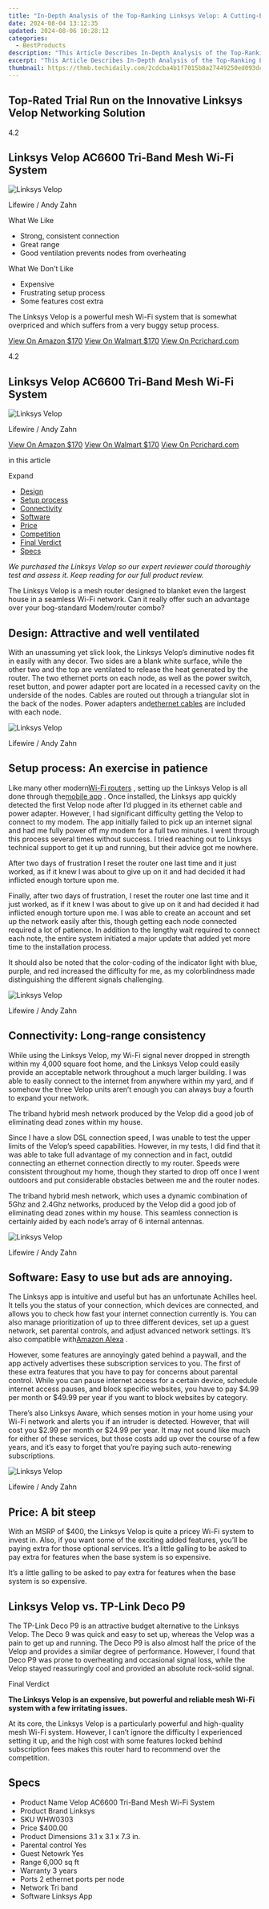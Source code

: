 ```yaml
---
title: "In-Depth Analysis of the Top-Ranking Linksys Velop: A Cutting-Edge Mesh Network Solution"
date: 2024-08-04 13:12:35
updated: 2024-08-06 10:28:12
categories:
  - BestProducts
description: "This Article Describes In-Depth Analysis of the Top-Ranking Linksys Velop: A Cutting-Edge Mesh Network Solution"
excerpt: "This Article Describes In-Depth Analysis of the Top-Ranking Linksys Velop: A Cutting-Edge Mesh Network Solution"
thumbnail: https://thmb.techidaily.com/2cdcba4b1f7015b8a27449250ed093dcedd443fa9b99fd4da2116bc1b6fb0847.jpg
---
```


## Top-Rated Trial Run on the Innovative Linksys Velop Networking Solution

4.2

## Linksys Velop AC6600 Tri-Band Mesh Wi-Fi System

![Linksys Velop](https://www.lifewire.com/thmb/N7xCFwTE3SYlEYEM6Uty3-1uR6I=/1000x1000/filters:no_upscale():max_bytes(150000):strip_icc():format(webp)/_hero_SQ_Linksys-Velop-Mesh-Router-1-0eeaeea8442a4a8fa451dc5711386436.jpg)

Lifewire / Andy Zahn

 What We Like

* Strong, consistent connection
* Great range
* Good ventilation prevents nodes from overheating

 What We Don't Like

* Expensive
* Frustrating setup process
* Some features cost extra

 The Linksys Velop is a powerful mesh Wi-Fi system that is somewhat overpriced and which suffers from a very buggy setup process.

[View On Amazon $170](https://www.amazon.com/dp/B01N2NLNEH/?tag=lifewire-onsite-prod-20&ascsubtag=5072402%7Cn7f7b7bab2b4e47fba43997ec7558fd1404%7CB01N2NLNEH) [View On Walmart $170](https://www.walmart.com/ip/55384671) [View On Pcrichard.com](https://www.pcrichard.com/linksys-velop-whole-home-mesh-wi-fi-system-3-pack/WHW0303.html?slpfid=3)

4.2

## Linksys Velop AC6600 Tri-Band Mesh Wi-Fi System

![Linksys Velop](https://www.lifewire.com/thmb/RspR3b5emEgJEk57DljVuyx5F3Y=/450x450/filters:no_upscale():max_bytes(150000):strip_icc():format(webp)/_hero_SQ_Linksys-Velop-Mesh-Router-1-0eeaeea8442a4a8fa451dc5711386436.jpg)

Lifewire / Andy Zahn

[View On Amazon $170](https://www.amazon.com/dp/B01N2NLNEH/?tag=lifewire-onsite-prod-20&ascsubtag=5072402%7Cn7f7b7bab2b4e47fba43997ec7558fd1404%7CB01N2NLNEH) [View On Walmart $170](https://www.walmart.com/ip/55384671) [View On Pcrichard.com](https://www.pcrichard.com/linksys-velop-whole-home-mesh-wi-fi-system-3-pack/WHW0303.html?slpfid=3)

 in this article

 Expand

* [Design](https://www.lifewire.com/#toc-design-attractive-and-well-ventilated)
* [Setup process](https://www.lifewire.com/#toc-setup-process-an-exercise-in-patience)
* [Connectivity](https://www.lifewire.com/#toc-connectivity-long-range-consistency)
* [Software](https://www.lifewire.com/#toc-software-easy-to-use-but-ads-are-annoying)
* [Price](https://www.lifewire.com/#toc-price-a-bit-steep)
* [Competition](https://www.lifewire.com/#toc-linksys-velop-vs-tp-link-deco-p9)
* [Final Verdict](https://www.lifewire.com/#toc-final-verdict)
* [Specs](https://www.lifewire.com/#toc-full-spec)

 _We purchased the Linksys Velop so our expert reviewer could thoroughly test and assess it. Keep reading for our full product review._

 The Linksys Velop is a mesh router designed to blanket even the largest house in a seamless Wi-Fi network. Can it really offer such an advantage over your bog-standard Modem/router combo?

## **Design: Attractive and well ventilated**

 With an unassuming yet slick look, the Linksys Velop’s diminutive nodes fit in easily with any decor. Two sides are a blank white surface, while the other two and the top are ventilated to release the heat generated by the router. The two ethernet ports on each node, as well as the power switch, reset button, and power adapter port are located in a recessed cavity on the underside of the nodes. Cables are routed out through a triangular slot in the back of the nodes. Power adapters and[ethernet cables](https://www.lifewire.com/what-is-an-ethernet-cable-817548) are included with each node.

![Linksys Velop](https://www.lifewire.com/thmb/UGDHBeqeDZKMZ0y0HMRTuEjKZXc=/1500x0/filters:no_upscale():max_bytes(150000):strip_icc():format(webp)/Linksys-Velop-Mesh-Router-5-2fbbdfb61acc44f5a49a0ec691cb1324.jpg)

 Lifewire / Andy Zahn

## **Setup process: An exercise in patience**

 Like many other modern[Wi-Fi routers](https://www.lifewire.com/what-is-a-router-2618162) , setting up the Linksys Velop is all done through the[mobile app](https://www.lifewire.com/what-are-apps-1616114) . Once installed, the Linksys app quickly detected the first Velop node after I’d plugged in its ethernet cable and power adapter. However, I had significant difficulty getting the Velop to connect to my modem. The app initially failed to pick up an internet signal and had me fully power off my modem for a full two minutes. I went through this process several times without success. I tried reaching out to Linksys technical support to get it up and running, but their advice got me nowhere.

 After two days of frustration I reset the router one last time and it just worked, as if it knew I was about to give up on it and had decided it had inflicted enough torture upon me.

 Finally, after two days of frustration, I reset the router one last time and it just worked, as if it knew I was about to give up on it and had decided it had inflicted enough torture upon me. I was able to create an account and set up the network easily after this, though getting each node connected required a lot of patience. In addition to the lengthy wait required to connect each note, the entire system initiated a major update that added yet more time to the installation process.

 It should also be noted that the color-coding of the indicator light with blue, purple, and red increased the difficulty for me, as my colorblindness made distinguishing the different signals challenging.

![Linksys Velop](https://www.lifewire.com/thmb/vd7GD3E75V8bNVCQCRo-Mu9_xRw=/1500x0/filters:no_upscale():max_bytes(150000):strip_icc():format(webp)/Linksys-Velop-Mesh-Router-2-2ebd64bd82ea492bb2058a194b00e369.jpg)

 Lifewire / Andy Zahn

## **Connectivity: Long-range consistency**

 While using the Linksys Velop, my Wi-Fi signal never dropped in strength within my 4,000 square foot home, and the Linksys Velop could easily provide an acceptable network throughout a much larger building. I was able to easily connect to the internet from anywhere within my yard, and if somehow the three Velop units aren’t enough you can always buy a fourth to expand your network.

 The triband hybrid mesh network produced by the Velop did a good job of eliminating dead zones within my house.

 Since I have a slow DSL connection speed, I was unable to test the upper limits of the Velop’s speed capabilities. However, in my tests, I did find that it was able to take full advantage of my connection and in fact, outdid connecting an ethernet connection directly to my router. Speeds were consistent throughout my home, though they started to drop off once I went outdoors and put considerable obstacles between me and the router nodes.

 The triband hybrid mesh network, which uses a dynamic combination of 5Ghz and 2.4Ghz networks, produced by the Velop did a good job of eliminating dead zones within my house. This seamless connection is certainly aided by each node’s array of 6 internal antennas.

![Linksys Velop](https://www.lifewire.com/thmb/UNNLFB46M9Zj0X4ERfMheJkZQhM=/1500x0/filters:no_upscale():max_bytes(150000):strip_icc():format(webp)/Linksys-Velop-Mesh-Router-4-5a5cdad335b6431caf4208662d455aac.jpg)

 Lifewire / Andy Zahn

## **Software: Easy to use but ads are annoying.**

 The Linksys app is intuitive and useful but has an unfortunate Achilles heel. It tells you the status of your connection, which devices are connected, and allows you to check how fast your internet connection currently is. You can also manage prioritization of up to three different devices, set up a guest network, set parental controls, and adjust advanced network settings. It’s also compatible with[Amazon Alexa](https://www.lifewire.com/amazon-alexa-voice-assistant-4152107) .

 However, some features are annoyingly gated behind a paywall, and the app actively advertises these subscription services to you. The first of these extra features that you have to pay for concerns about parental control. While you can pause internet access for a certain device, schedule internet access pauses, and block specific websites, you have to pay $4.99 per month or $49.99 per year if you want to block websites by category.

 There’s also Linksys Aware, which senses motion in your home using your Wi-Fi network and alerts you if an intruder is detected. However, that will cost you $2.99 per month or $24.99 per year. It may not sound like much for either of these services, but those costs add up over the course of a few years, and it’s easy to forget that you’re paying such auto-renewing subscriptions.

![Linksys Velop](https://www.lifewire.com/thmb/OW4WI4lGaO1oov8mmseffBvbCUY=/1500x0/filters:no_upscale():max_bytes(150000):strip_icc():format(webp)/Linksys-Velop-Mesh-Router-3-515007e4fdad41bda5124c53ab7a1e6d.jpg)

 Lifewire / Andy Zahn

## **Price: A bit steep**

 With an MSRP of $400, the Linksys Velop is quite a pricey Wi-Fi system to invest in. Also, if you want some of the exciting added features, you’ll be paying extra for those optional services. It’s a little galling to be asked to pay extra for features when the base system is so expensive.

 It’s a little galling to be asked to pay extra for features when the base system is so expensive.

## **Linksys Velop vs. TP-Link Deco P9**

 The TP-Link Deco P9 is an attractive budget alternative to the Linksys Velop. The Deco 9 was quick and easy to set up, whereas the Velop was a pain to get up and running. The Deco P9 is also almost half the price of the Velop and provides a similar degree of performance. However, I found that Deco P9 was prone to overheating and occasional signal loss, while the Velop stayed reassuringly cool and provided an absolute rock-solid signal.

 Final Verdict

 **The Linksys Velop is an expensive, but powerful and reliable mesh Wi-Fi system with a few irritating issues.**

 At its core, the Linksys Velop is a particularly powerful and high-quality mesh Wi-Fi system. However, I can’t ignore the difficulty I experienced setting it up, and the high cost with some features locked behind subscription fees makes this router hard to recommend over the competition.

## Specs

* Product Name  Velop AC6600 Tri-Band Mesh Wi-Fi System
* Product Brand  Linksys
* SKU  WHW0303
* Price  $400.00
* Product Dimensions  3.1 x 3.1 x 7.3 in.
* Parental control  Yes
* Guest Netowrk  Yes
* Range  6,000 sq ft
* Warranty  3 years
* Ports  2 ethernet ports per node
* Network  Tri band
* Software  Linksys App


<ins class="adsbygoogle"
     style="display:block"
     data-ad-format="autorelaxed"
     data-ad-client="ca-pub-7571918770474297"
     data-ad-slot="1223367746"></ins>



<ins class="adsbygoogle"
     style="display:block"
     data-ad-client="ca-pub-7571918770474297"
     data-ad-slot="8358498916"
     data-ad-format="auto"
     data-full-width-responsive="true"></ins>
